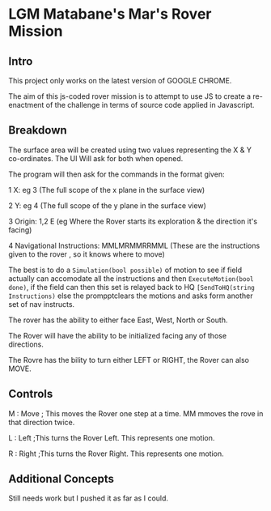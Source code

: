 LGM Matabane's Mar's Rover Mission
===

Intro
---
This project only works on the latest version of GOOGLE CHROME.

The aim of this js-coded rover mission is to attempt to use JS to create a re-enactment
of the challenge in terms of source code applied in Javascript.

Breakdown
---

The surface area will be created using two values representing the X & Y co-ordinates.
The UI Will ask for both when opened.

The program will then ask for the commands in the format given:

1 X: eg 3 (The full scope of the x plane in the surface view)

2 Y: eg 4 (The full scope of the y plane in the surface view)

3 Origin: 1,2 E (eg Where the Rover starts its exploration & the direction it's facing)

4 Navigational Instructions:
 MMLMRMMRRMML
 (These are the instructions given to the rover , so it knows where to move)

The best is to do a ```Simulation(bool possible)``` of motion to see if field actually can accomodate
all the instructions and then ```ExecuteMotion(bool done)```, if the field can then this set is relayed
back to HQ ```[SendToHQ(string Instructions)``` else the prompptclears the motions and asks form
another set of nav instructs.

The rover has the ability to either face East, West, North or South.

The Rover will have the ability to be initialized facing any of those directions.

The Rovre has the bility to turn either LEFT or RIGHT, the Rover can also MOVE.

Controls
---
M : Move ; This moves the Rover one step at a time. MM mmoves the rove in that direction twice.

L : Left ;This turns the Rover Left. This represents one motion.

R : Right ;This turns the Rover Right. This represents one motion.


Additional Concepts
---
Still needs work but I pushed it as far as I could.
